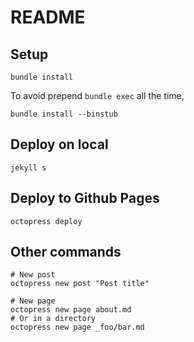 # README

## Setup

    bundle install

To avoid prepend `bundle exec` all the time, 

    bundle install --binstub


## Deploy on local

    jekyll s


## Deploy to Github Pages

    octopress deploy


## Other commands

    # New post
    octopress new post "Post title"

    # New page
    octopress new page about.md
    # Or in a directory
    octopress new page _foo/bar.md

